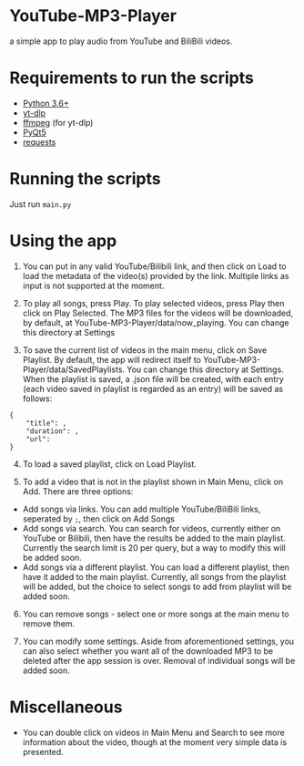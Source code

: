 # YouTube-MP3-Player
a simple app to play audio from YouTube and BiliBili videos.

# Requirements to run the scripts
- [Python 3.6+](https://www.python.org/downloads/)
- [yt-dlp](https://github.com/yt-dlp/yt-dlp)
- [ffmpeg](https://www.ffmpeg.org/) (for yt-dlp)
- [PyQt5](https://pypi.org/project/PyQt5/)
- [requests](https://pypi.org/project/requests/)

# Running the scripts
Just run ```main.py```

# Using the app
1. You can put in any valid YouTube/Bilibili link, and then click on Load to load the metadata of the video(s) provided by the link. 
Multiple links as input is not supported at the moment.

2. To play all songs, press Play. 
To play selected videos, press Play then click on Play Selected. 
The MP3 files for the videos will be downloaded, by default, at YouTube-MP3-Player/data/now_playing. 
You can change this directory at Settings

3. To save the current list of videos in the main menu, click on Save Playlist. 
By default, the app will redirect itself to YouTube-MP3-Player/data/SavedPlaylists. 
You can change this directory at Settings.
When the playlist is saved, a .json file will be created, with each entry (each video saved in playlist is regarded as an entry) will be saved as follows:
```
{
    "title": , 
    "duration": , 
    "url": 
}
```

4. To load a saved playlist, click on Load Playlist.

5. To add a video that is not in the playlist shown in Main Menu, click on Add. 
There are three options:
+ Add songs via links. You can add multiple YouTube/BiliBili links, seperated by ```;```, then click on Add Songs
+ Add songs via search. You can search for videos, currently either on YouTube or Bilibili, then have the results be added to the main playlist.
Currently the search limit is 20 per query, but a way to modify this will be added soon.
+ Add songs via a different playlist. You can load a different playlist, then have it added to the main playlist. 
Currently, all songs from the playlist will be added, but the choice to select songs to add from playlist will be added soon.

6. You can remove songs - select one or more songs at the main menu to remove them.

7. You can modify some settings. 
Aside from aforementioned settings, you can also select whether you want all of the downloaded MP3 to be deleted after the app session is over. 
Removal of individual songs will be added soon.

# Miscellaneous
- You can double click on videos in Main Menu and Search to see more information about the video, though at the moment very simple data is presented.
